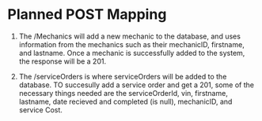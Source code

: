# Planned POST Mapping

1. The /Mechanics will add a new mechanic to the database, and uses information from the mechanics such as their mechanicID, firstname, and lastname. Once a mechanic is successfully added to the system, the response will be a 201.

2. The /serviceOrders is where serviceOrders will be added to the database. TO succesully add a service order and get a 201, some of the necessary things needed are the serviceOrderId, vin, firstname, lastname, date recieved and completed (is null), mechanicID, and service Cost.
